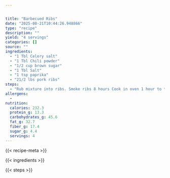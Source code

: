 ```yaml
---


title: "Barbecued Ribs"
date: "2025-08-21T10:44:26.948866"
type: "recipe"
description: ""
yield: "4 servings"
categories: []
source: ""
ingredients:
  - "1 Tbl Celery salt"
  - "1 Tbl Chili powder"
  - "1/2 cup brown sugar"
  - "1 Tbl Salt"
  - "1 tsp paprika"
  - "21/2 lbs pork ribs"
steps:
  - "Rub mixture into ribs. Smoke ribs 8 hours Cook in oven 1 hour to tenderize at 325°."
allergens:
  -
nutrition:
  calories: 232.3
  protein_g: 13.3
  carbohydrates_g: 45.6
  fat_g: 32.7
  fiber_g: 17.4
  sugar_g: 4.4
  servings: 4
---
```


{{< recipe-meta >}}

{{< ingredients >}}

{{< steps >}}

